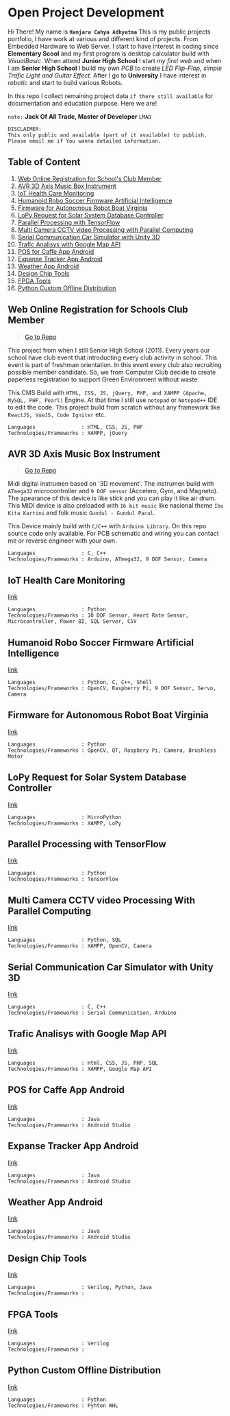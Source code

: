 # Open Project Development

Hi There! My name is **`Hanjara Cahya Adhyatma`** This is my public projects portfolio, I have work at various and different kind of projects. From Embedded Hardware to Web Server. I start to have interest in coding since **Elementary Scool** and my first program is desktop calculator build with _VisualBasic_. When attend **Junior High School** I start _my first web_ and when I am **Senior High School** I build my own _PCB_ to create _LED Flip-Flop, simple Trafic Light and Guitar Effect_. After I go to **University** I have interest in _robotic_ and start to build various Robots.

In this repo I collect remaining project data `if there still available` for documentation and education purpose. Here we are!

`note:` **Jack Of All Trade, Master of Developer** `LMAO`

```
DISCLAIMER:
This only public and available (part of it available) to publish.
Please email me if You wanna detailed information.
```

## Table of Content

1. [Web Online Registration for School's Club Member](#web-online-registration-for-schools-club-member)
2. [AVR 3D Axis Music Box Instrument](#avr-3d-axis-music-box-instrument)
3. [IoT Health Care Monitoring](#iot-health-care-monitoring)
4. [Humanoid Robo Soccer Firmware Artificial Intelligence](#humanoid-robo-soccer-firmware-artificial-intelligence)
5. [Firmware for Autonomous Robot Boat Virginia](#firmware-for-autonomous-robot-boat-virginia)
6. [LoPy Request for Solar System Database Controller](#lopy-request-for-solar-system-database-controller)
7. [Parallel Processing with TensorFlow](#parallel-processing-with-tensorflow)
8. [Multi Camera CCTV video Processing with Parallel Computing](#multi-camera-cctv-video-processing-with-parallel-computing)
9. [Serial Communication Car Simulator with Unity 3D](#serial-communication-car-simulator-with-unity-3d)
10. [Trafic Analisys with Google Map API](#trafic-analisys-with-google-map-api)
11. [POS for Caffe App Android](#pos-for-caffe-app-android)
12. [Expanse Tracker App Android](#expanse-tracker-app-android)
13. [Weather App Android](#weather-app-android)
14. [Design Chip Tools](#design-chip-tools)
15. [FPGA Tools](#fpga-tools)
16. [Python Custom Offline Distribution](#python-custom-offline-distribution)

## Web Online Registration for Schools Club Member 
> [Go to Repo](https://github.com/mashanz/pendaftaran-online-ekskul)

This project from when I still Senior High School (2011). Every years our school have club event that introducting every club activity in school. This event is part of freshman orientation. In this event every club also recruiting possible member candidate. So, we from Computer Club decide to create paperless registration to support Green Environment without waste.

This CMS Build with `HTML, CSS, JS, jQuery, PHP, and XAMPP (Apache, MySQL, PHP, Pearl)` Engine. At that time I still use `notepad` or `Notepad++` IDE to edit the code. This project build from scratch without any framework like `ReactJS, VueJS, Code Igniter` etc.

```
Languages               : HTML, CSS, JS, PHP
Technologies/Frameworks : XAMPP, jQuery
```

## AVR 3D Axis Music Box Instrument
> [Go to Repo](https://github.com/mashanz/AVR-3D-Axis-Music-Box-Instrument)

Midi digital instrumen based on '3D movement'. The instrumen build with `ATmega32` microcontroller and `9 DOF sensor` (Accelero, Gyro, and Magneto). The apearance of this device is like stick and you can play it like air drum. This MIDI device is also preloaded with `16 bit music` like nasional theme `Ibu Kita Kartini` and folk music `Gundul - Gundul Pacul`.

This Device mainly build with `C/C++` with `Arduino Library`. On this repo source code only available. For PCB schematic and wiring you can contact me or reverse engineer with your own.

```
Languages               : C, C++
Technologies/Frameworks : Arduino, ATmega32, 9 DOF Sensor, Camera
```

## IoT Health Care Monitoring
[link](https://github.com/mashanz/Fujitsu-Health-Care)

```
Languages               : Python
Technologies/Frameworks : 10 DOF Sensor, Heart Rate Sensor, Microcontroller, Power BI, SQL Server, CSV
```

## Humanoid Robo Soccer Firmware Artificial Intelligence
[link](https://github.com/mashanz/ELPISTOLERRO)

```
Languages               : Python, C, C++, Shell
Technologies/Frameworks : OpenCV, Raspberry Pi, 9 DOF Sensor, Servo, Camera
```

## Firmware for Autonomous Robot Boat Virginia
[link](https://github.com/mashanz/Dewantara-Robo-Boat-Virginia)

```
Languages               : Python
Technologies/Frameworks : OpenCV, QT, Raspbery Pi, Camera, Brushless Motor
```

## LoPy Request for Solar System Database Controller
[link](https://github.com/mashanz/Solar-Sel-Controller-LoPy)

```
Languages               : MicroPython
Technologies/Frameworks : XAMPP, LoPy
```

## Parallel Processing with TensorFlow
[link](https://github.com/mashanz/Paralel-Calculating-with-Tensor-Flow)

```
Languages               : Python
Technologies/Frameworks : TensorFlow
```

## Multi Camera CCTV video Processing With Parallel Computing
[link](https://github.com/mashanz/multi-cam-template)

```
Languages               : Python, SQL
Technologies/Frameworks : XAMPP, OpenCV, Camera
```

## Serial Communication Car Simulator with Unity 3D
[link](https://github.com/mashanz/Serial-Comm-Car-Simulator-with-Unity-3D)

```
Languages               : C, C++
Technologies/Frameworks : Serial Communication, Arduino
```

## Trafic Analisys with Google Map API
[link](https://github.com/mashanz/Trafic-Analisys-with-Google-API)

```
Languages               : Html, CSS, JS, PHP, SQL
Technologies/Frameworks : XAMPP, Google Map API
```

## POS for Caffe App Android
[link](https://github.com/mashanz/CaffeIn)

```
Languages               : Java
Technologies/Frameworks : Android Studio
```

## Expanse Tracker App Android
[link](https://github.com/mashanz/ETR)

```
Languages               : Java
Technologies/Frameworks : Android Studio
```

## Weather App Android
[link](https://github.com/mashanz/NgiraNgiraCuaca)

```
Languages               : Java
Technologies/Frameworks : Android Studio
```

## Design Chip Tools
[link](https://github.com/mashanz/Design-Chip-Tools)

```
Languages               : Verilog, Python, Java
Technologies/Frameworks : 
```

## FPGA Tools
[link](https://github.com/mashanz/FPGA-Tools-Firmware-ElberV2)

```
Languages               : Verilog
Technologies/Frameworks : 
```

## Python Custom Offline Distribution
[link](https://github.com/mashanz/python_self_dist)

```
Languages               : Python
Technologies/Frameworks : Pyhton WHL
```
